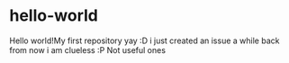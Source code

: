 # hello-world
Hello world!My first repository yay :D
i just created an issue a while back from now
i am clueless :P
Not useful ones
